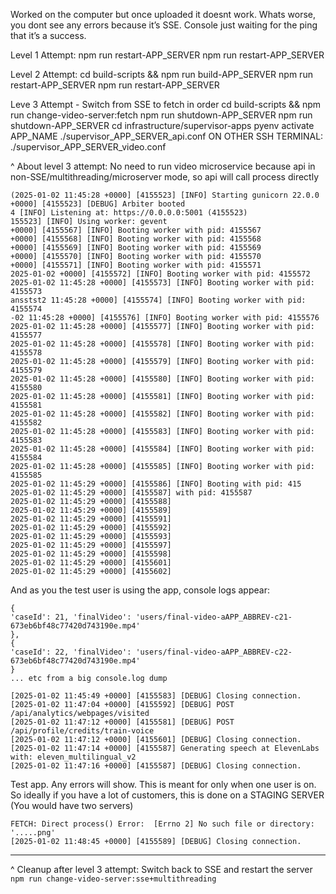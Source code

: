 Worked on the computer but once uploaded it doesnt work. Whats worse, you dont see any errors because it’s SSE. Console just waiting for the ping that it’s a success.

Level 1 Attempt:
npm run restart-APP_SERVER
npm run restart-APP_SERVER

Level 2 Attempt:
cd build-scripts && npm run build-APP_SERVER
npm run restart-APP_SERVER
npm run restart-APP_SERVER

Leve 3  Attempt - Switch from SSE to fetch in order
cd build-scripts && npm run change-video-server:fetch
npm run shutdown-APP_SERVER
npm run shutdown-APP_SERVER
cd infrastructure/supervisor-apps
pyenv activate APP_NAME
./supervisor_APP_SERVER_api.conf
ON OTHER SSH TERMINAL: ./supervisor_APP_SERVER_video.conf

^ About level 3 attempt: No need to run video microservice because api in non-SSE/multithreading/microserver mode, so api will call process directly

```
(2025-01-02 11:45:28 +0000] [4155523] [INFO] Starting gunicorn 22.0.0
+0000] [4155523] [DEBUG] Arbiter booted
4 [INFO] Listening at: https://0.0.0.0:5001 (4155523)
155523] [INFO] Using worker: gevent
+0000] [4155567] [INFO] Booting worker with pid: 4155567
+0000] [4155568] [INFO] Booting worker with pid: 4155568
+0000] [4155569] [INFO] Booting worker with pid: 4155569
+0000] [4155570] [INFO] Booting worker with pid: 4155570
+0000] [4155571] [INFO] Booting worker with pid: 4155571
2025-01-02 +0000] [4155572] [INFO] Booting worker with pid: 4155572
2025-01-02 11:45:28 +0000] [4155573] [INFO] Booting worker with pid: 4155573
ansstst2 11:45:28 +0000] [4155574] [INFO] Booting worker with pid: 4155574
-02 11:45:28 +0000] [4155576] [INFO] Booting worker with pid: 4155576
2025-01-02 11:45:28 +0000] [4155577] [INFO] Booting worker with pid: 4155577
2025-01-02 11:45:28 +0000] [4155578] [INFO] Booting worker with pid: 4155578
2025-01-02 11:45:28 +0000] [4155579] [INFO] Booting worker with pid: 4155579
2025-01-02 11:45:28 +0000] [4155580] [INFO] Booting worker with pid: 4155580
2025-01-02 11:45:28 +0000] [4155581] [INFO] Booting worker with pid: 4155581
2025-01-02 11:45:28 +0000] [4155582] [INFO] Booting worker with pid: 4155582
2025-01-02 11:45:28 +0000] [4155583] [INFO] Booting worker with pid: 4155583
2025-01-02 11:45:28 +0000] [4155584] [INFO] Booting worker with pid: 4155584
2025-01-02 11:45:28 +0000] [4155585] [INFO] Booting worker with pid: 4155585
2025-01-02 11:45:29 +0000] [4155586] [INFO] Booting with pid: 415
2025-01-02 11:45:29 +0000] [4155587] with pid: 4155587
2025-01-02 11:45:29 +0000] [4155588]
2025-01-02 11:45:29 +0000] [4155589]
2025-01-02 11:45:29 +0000] [4155591]
2025-01-02 11:45:29 +0000] [4155592]
2025-01-02 11:45:29 +0000] [4155593]
2025-01-02 11:45:29 +0000] [4155597]
2025-01-02 11:45:29 +0000] [4155598]
2025-01-02 11:45:29 +0000] [4155601]
2025-01-02 11:45:29 +0000] [4155602]
```

And as you the test user is using the app, console logs appear:
```
{
'caseId': 21, 'finalVideo': 'users/final-video-aAPP_ABBREV-c21-673eb6bf48c77420d743190e.mp4'
},
{ 
'caseId': 22, 'finalVideo': 'users/final-video-aAPP_ABBREV-c22-673eb6bf48c77420d743190e.mp4'
}
... etc from a big console.log dump

[2025-01-02 11:45:49 +0000] [4155583] [DEBUG] Closing connection.
[2025-01-02 11:47:04 +0000] [4155592] [DEBUG] POST /api/analytics/webpages/visited
[2025-01-02 11:47:12 +0000] [4155581] [DEBUG] POST /api/profile/credits/train-voice
[2025-01-02 11:47:12 +0000] [4155601] [DEBUG] Closing connection.
[2025-01-02 11:47:14 +0000] [4155587] Generating speech at ElevenLabs with: eleven_multilingual_v2
[2025-01-02 11:47:16 +0000] [4155587] [DEBUG] Closing connection.
```


Test app. Any errors will show. This is meant for only when one user is on. So ideally if you have a lot of customers, this is done on a STAGING SERVER (You would have two servers)
```
FETCH: Direct process() Error:  [Errno 2] No such file or directory: '.....png'
[2025-01-02 11:48:45 +0000] [4155589] [DEBUG] Closing connection. 
```

---


^ Cleanup after level 3 attempt: Switch back to SSE and restart the server `npm run change-video-server:sse+multithreading`